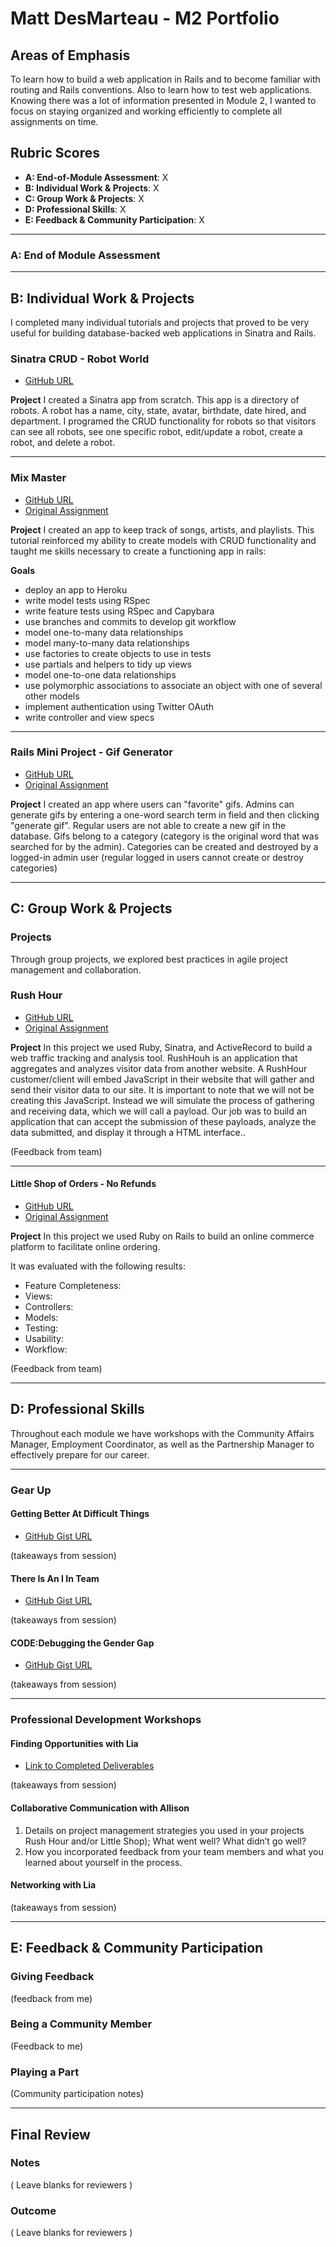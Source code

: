 # Matt DesMarteau - M2 Portfolio

## Areas of Emphasis

To learn how to build a web application in Rails and to become familiar with routing and Rails conventions. Also to learn how to test web applications.  Knowing there was a lot of information presented in Module 2, I wanted to focus on staying organized and working efficiently to complete all assignments on time.  

## Rubric Scores

* **A: End-of-Module Assessment**: X
* **B: Individual Work & Projects**: X
* **C: Group Work & Projects**: X
* **D: Professional Skills**: X
* **E: Feedback & Community Participation**: X

---

### A: End of Module Assessment

---

## B: Individual Work & Projects

I completed many individual tutorials and projects that proved to be very useful for building database-backed web applications in Sinatra and Rails.

### Sinatra CRUD - Robot World

* [GitHub URL](https://github.com/MDes41/robot_world)

__Project__ I created a Sinatra app from scratch. This app is a directory of robots. A robot has a name, city, state, avatar, birthdate, date hired, and department. I programed the CRUD functionality for robots so that visitors can see all robots, see one specific robot, edit/update a robot, create a robot, and delete a robot.

---

### Mix Master

* [GitHub URL](https://github.com/MDes41/mix_master)
* [Original Assignment](https://github.com/turingschool/lesson_plans/tree/master/ruby_02-web_applications_with_ruby/mix_master)

__Project__ I created an app to keep track of songs, artists, and playlists.  This tutorial reinforced my ability to create models with CRUD functionality and taught me skills necessary to create a functioning app in rails:

**Goals**
* deploy an app to Heroku
* write model tests using RSpec
* write feature tests using RSpec and Capybara
* use branches and commits to develop git workflow
* model one-to-many data relationships
* model many-to-many data relationships
* use factories to create objects to use in tests
* use partials and helpers to tidy up views
* model one-to-one data relationships
* use polymorphic associations to associate an object with one of several other models
* implement authentication using Twitter OAuth
* write controller and view specs

---

### Rails Mini Project - Gif Generator

* [GitHub URL](https://github.com/MDes41/gif_generator)
* [Original Assignment](https://github.com/turingschool/challenges/blob/master/rails-mini-project.markdown)

__Project__ I created an app where users can "favorite" gifs. Admins can generate gifs by entering a one-word search term in field and then clicking "generate gif". Regular users are not able to create a new gif in the database. Gifs belong to a category (category is the original word that was searched for by the admin).  Categories can be created and destroyed by a logged-in admin user (regular logged in users cannot create or destroy categories)

---

## C: Group Work & Projects

### Projects

Through group projects, we explored best practices in agile project management and collaboration.

### Rush Hour

* [GitHub URL](https://github.com/JeanJoeris/rush-hour)
* [Original Assignment](https://github.com/turingschool/curriculum/blob/master/source/projects/rush_hour.md)

__Project__ In this project we used Ruby, Sinatra, and ActiveRecord to build a web traffic tracking and analysis tool.  RushHouh is an application that aggregates and analyzes visitor data from another website. A RushHour customer/client will embed JavaScript in their website that will gather and send their visitor data to our site. It is important to note that we will not be creating this JavaScript. Instead we will simulate the process of gathering and receiving data, which we will call a payload. Our job was to build an application that can accept the submission of these payloads, analyze the data submitted, and display it through a HTML interface..

(Feedback from team)

---

#### Little Shop of Orders - No Refunds

* [GitHub URL](https://github.com/rdavid1099/little-shop)
* [Original Assignment](https://github.com/turingschool/curriculum/blob/master/source/projects/little_shop.markdown)

__Project__ In this project we used Ruby on Rails to build an online commerce platform to facilitate online ordering.

It was evaluated with the following results:

* Feature Completeness:
* Views:
* Controllers:
* Models:
* Testing:
* Usability:
* Workflow:

(Feedback from team)

---

## D: Professional Skills

Throughout each module we have workshops with the Community Affairs Manager, Employment Coordinator, as well as the Partnership Manager to effectively prepare for our career.

---

### Gear Up
#### Getting Better At Difficult Things

* [GitHub Gist URL](https://github.com/turingschool/gear-up/blob/master/getting_better_at_difficult_things.markdown)

(takeaways from session)

#### There Is An I In Team

* [GitHub Gist URL](https://github.com/turingschool/gear-up/blob/master/there_is_an_i_in_team.markdown)

(takeaways from session)

#### CODE:Debugging the Gender Gap

* [GitHub Gist URL](https://github.com/turingschool/gear-up/blob/master/code_debugging_the_gender_gap.markdown)

(takeaways from session)

---

### Professional Development Workshops
#### Finding Opportunities with Lia

* [Link to Completed Deliverables]()

(takeaways from session)

#### Collaborative Communication with Allison

1. Details on project management strategies you used in your projects Rush Hour and/or Little Shop); What went well? What didn’t go well?
2. How you incorporated feedback from your team members and what you learned about yourself in the process.

#### Networking with Lia

(takeaways from session)

---

## E: Feedback & Community Participation

### Giving Feedback

(feedback from me)

### Being a Community Member

(Feedback to me)

### Playing a Part

(Community participation notes)

---

## Final Review

### Notes

( Leave blanks for reviewers )

### Outcome

( Leave blanks for reviewers )
